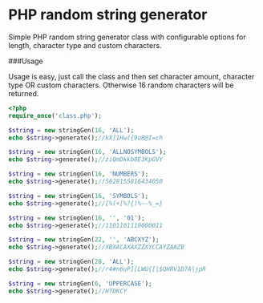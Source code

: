 # PHP random string generator
Simple PHP random string generator class with configurable options for length, character type and custom characters.


###Usage

Usage is easy, just call the class and then set character amount, character type OR custom characters. Otherwise 16 random characters will be returned.

```php
<?php
require_once('class.php');

$string = new stringGen(16, 'ALL');
echo $string->generate();//kX]1Hw({9uR@I=ch

$string = new stringGen(16, 'ALLNOSYMBOLS');
echo $string->generate();//ziQmDkkb8E3KpGVY

$string = new stringGen(16, 'NUMBERS');
echo $string->generate();//5628155816434050

$string = new stringGen(16, 'SYMBOLS');
echo $string->generate();//[%(+[%?{)%~-%_=}

$string = new stringGen(16, '', '01');
echo $string->generate();//1101101110000011

$string = new stringGen(22, '', 'ABCXYZ');
echo $string->generate();//XBXACAXAXZZXYCCAYZAAZB

$string = new stringGen(28, 'ALL');
echo $string->generate();//r4#n6uP][LWU{[|$QHRV1D7A|jpR

$string = new stringGen(6, 'UPPERCASE');
echo $string->generate();//HTDKCY
```
